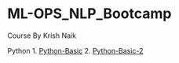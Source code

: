 # ML-OPS_NLP_Bootcamp
Course By Krish Naik

Python
    1. [Python-Basic](https://github.com/piidus/ML-OPS_NLP_Bootcamp/blob/main/python_practice/assignment_question.ipynb)
    2. [Python-Basic-2](https://github.com/piidus/ML-OPS_NLP_Bootcamp/blob/main/python_practice/assignment.ipynb)
